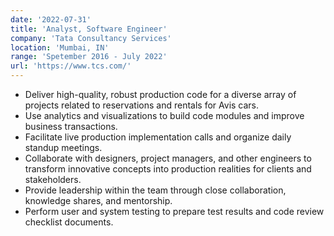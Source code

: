 ```yaml
---
date: '2022-07-31'
title: 'Analyst, Software Engineer'
company: 'Tata Consultancy Services'
location: 'Mumbai, IN'
range: 'Spetember 2016 - July 2022'
url: 'https://www.tcs.com/'
---
```


- Deliver high-quality, robust production code for a diverse array of projects related to reservations and rentals for Avis cars.
- Use analytics and visualizations to build code modules and improve business transactions.
- Facilitate live production implementation calls and organize daily standup meetings. 
- Collaborate with designers, project managers, and other engineers to transform innovative concepts into production realities for clients and stakeholders.
- Provide leadership within the team through close collaboration, knowledge shares, and mentorship.
- Perform user and system testing to prepare test results and code review checklist documents.

